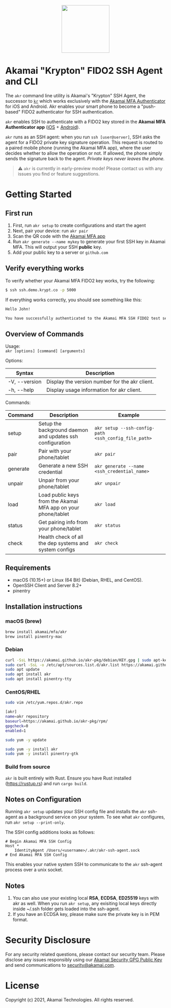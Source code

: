 <p align="center" >
  <img width="150px" src="https://pushzero-assets.akamai.com/static/pushzero_logo.png" align="center"/>
</p>

# Akamai "Krypton" FIDO2 SSH Agent and CLI

The `akr` command line utility is Akamai's "Krypton" SSH Agent, the successor to [`kr`](https://github.com/kryptco/kr) which works exclusively with the [Akamai MFA Authenticator](https://mfa.akamai.com/app) for iOS and Android.
Akr enables your smart phone to become a "push-based" FIDO2 authenticator for SSH authentication.

`akr` enables SSH to authenticate with a FIDO2 key stored in the **Akamai MFA Authenticator app**
([iOS](https://apps.apple.com/us/app/akamai-pushzero/id1503619894#?platform=iphone) +
[Android](https://play.google.com/store/apps/details?id=com.akamai.pushzero)).

`akr` runs as an SSH agent: when you run `ssh [user@server]`, SSH asks the agent for a FIDO2 private key signature
operation. This request is routed to a
paired mobile phone (running the Akamai MFA app), where the user decides whether to allow the operation or
not. If allowed, the phone simply sends the signature back to the agent. _Private keys never leaves the phone._

> ⚠️ `akr` is currently in early-preview mode! Please contact us with any issues you find or feature suggestions.

# Getting Started

## First run

1. First, run `akr setup` to create configurations and start the agent
2. Next, pair your device: run `akr pair`
3. Scan the QR code with the [Akamai MFA app](https://mfa.akamai.com/app)
4. Run `akr generate --name mykey` to generate your first SSH key in Akamai MFA. This will output your SSH **public** key.
5. Add your public key to a server or `github.com`

## Verify everything works

To verify whether your Akamai MFA FIDO2 key works, try the following:

```sh
$ ssh ssh.demo.krypt.co -p 5000
```

If everything works correctly, you should see something like this:

```sh
Hello John!

You have successfully authenticated to the Akamai MFA SSH FIDO2 test server!
```

## Overview of Commands

Usage:  
`akr [options] [command] [arguments]`

Options:

| Syntax        | Description                                    |
| ------------- | ---------------------------------------------- |
| -V, --version | Display the version number for the akr client. |
| -h, --help    | Display usage information for akr client.      |

Commands:

| Command  | Description                                                   | Example                                              |
| -------- | ------------------------------------------------------------- | ---------------------------------------------------- |
| setup    | Setup the background daemon and updates ssh configuration     | `akr setup --ssh-config-path <ssh_config_file_path>` |
| pair     | Pair with your phone/tablet                                   | `akr pair`                                           |
| generate | Generate a new SSH credential                                 | `akr generate --name <ssh_credential_name>`          |
| unpair   | Unpair from your phone/tablet                                 | `akr unpair`                                         |
| load     | Load public keys from the Akamai MFA app on your phone/tablet | `akr load`                                           |
| status   | Get pairing info from your phone/tablet                       | `akr status`                                         |
| check    | Health check of all the dep systems and system configs        | `akr check`                                          |

## Requirements

- macOS (10.15+) or Linux (64 Bit) (Debian, RHEL, and CentOS).
- OpenSSH Client and Server 8.2+
- pinentry

## Installation instructions

### macOS (brew)

```sh
brew install akamai/mfa/akr
brew install pinentry-mac
```

### Debian

```sh
curl -SsL https://akamai.github.io/akr-pkg/debian/KEY.gpg | sudo apt-key add -
sudo curl -SsL -o /etc/apt/sources.list.d/akr.list https://akamai.github.io/akr-pkg/debian/akr.list
sudo apt update
sudo apt install akr
sudo apt install pinentry-tty
```

### CentOS/RHEL

```sh
sudo vim /etc/yum.repos.d/akr.repo

[akr]
name=akr repository
baseurl=https://akamai.github.io/akr-pkg/rpm/
gpgcheck=0
enabled=1
```

```sh
sudo yum -y update
```

```sh
sudo yum -y install akr
sudo yum -y install pinentry-gtk
```

### Build from source

`akr` is built entirely with Rust. Ensure you have Rust installed (https://rustup.rs) and run `cargo build`.

## Notes on Configuration

Running `akr setup` updates your SSH config file and installs the `akr` ssh-agent as a background service on your system.
To see what `akr` configures, run `akr setup --print-only`.

The SSH config additions looks as follows:

```
# Begin Akamai MFA SSH Config
Host *
	IdentityAgent /Users/<username>/.akr/akr-ssh-agent.sock
# End Akamai MFA SSH Config
```

This enables your native system SSH to communicate to the `akr` ssh-agent process over a unix socket.

## Notes

1. You can also use your existing local **RSA**, **ECDSA**, **ED25519** keys with akr as well. When you run `akr setup`, any exisiting local keys directly inside ~/.ssh folder gets loaded into the ssh-agent.
2. If you have an ECDSA key, please make sure the private key is in PEM format.

# Security Disclosure

For any security related questions, please contact our security team.
Please disclose any issues responsibly using our [Akamai Security GPG Public Key](https://www.akamai.com/us/en/multimedia/documents/infosec/akamai-security-general.pub)
and send communications to [security@akamai.com](mailto://security@akamai.com).

# License

Copyright (c) 2021, Akamai Technologies.
All rights reserved.
